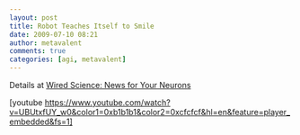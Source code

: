 ```yaml
---
layout: post
title: Robot Teaches Itself to Smile
date: 2009-07-10 08:21
author: metavalent
comments: true
categories: [agi, metavalent]
---
```

Details at <a href="https://www.wired.com/wiredscience/2009/07/robotsmile/">Wired Science: News for Your Neurons</a>

[youtube https://www.youtube.com/watch?v=UBUtxfUY_w0&color1=0xb1b1b1&color2=0xcfcfcf&hl=en&feature=player_embedded&fs=1]
